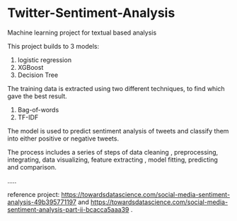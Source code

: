 # Twitter-Sentiment-Analysis
Machine learning project for textual based analysis

This project builds to 3 models:
1. logistic regression
2. XGBoost
3. Decision Tree

The training data is extracted using two different techniques, to find which gave the best result.
1. Bag-of-words
2. TF-IDF

The model is used to predict sentiment analysis of tweets and classify them into either positive or negative tweets.

The process includes a series of steps of data cleaning , preprocessing, integrating, data visualizing, feature extracting , model fitting, predicting and comparison.

.....

reference project:  https://towardsdatascience.com/social-media-sentiment-analysis-49b395771197 and 
                    https://towardsdatascience.com/social-media-sentiment-analysis-part-ii-bcacca5aaa39 .
